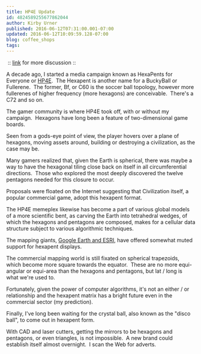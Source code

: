 ```yaml
---
title: HP4E Update
id: 4824589255677862044
author: Kirby Urner
published: 2016-06-12T07:31:00.001-07:00
updated: 2016-06-12T10:09:59.128-07:00
blog: coffee_shops
tags: 
---
```


[](http://i783.photobucket.com/albums/yy111/danshep8/Civ_5_Hex_World/hex_world.png)

 :: [link](http://forums.civfanatics.com/archive/index.php/t-354175.html) for more discussion ::

A decade ago, I started a media campaign known as HexaPents for Everyone or [HP4E](http://mybizmo.blogspot.com/2006/08/hp4e.html).  The Hexapent is another name for a BuckyBall or Fullerene.  The former, Bf, or C60 is the soccer ball topology, however more fullerenes of higher frequency (more hexagons) are conceivable.  There's a C72 and so on.

The gamer community is where HP4E took off, with or without my campaign.  Hexagons have long been a feature of two-dimensional game boards.

Seen from a gods-eye point of view, the player hovers over a plane of hexagons, moving assets around, building or destroying a civilization, as the case may be.

Many gamers realized that, given the Earth is spherical, there was maybe a way to have the hexagonal tiling close back on itself in all circumferential directions.  Those who explored the most deeply discovered the twelve pentagons needed for this closure to occur.

Proposals were floated on the Internet suggesting that Civilization itself, a popular commercial game, adopt this hexapent format.

The HP4E memeplex likewise has become a part of various global models of a more scientific bent, as carving the Earth into tetrahedral wedges, of which the hexagons and pentagons are composed, makes for a cellular data structure subject to various algorithmic techniques.

The mapping giants, [Google Earth and ESRI](http://controlroom.blogspot.com/2012/03/occupy-silicon-valley.html), have offered somewhat muted support for hexapent displays.

[](https://www.flickr.com/photos/kirbyurner/27002579183/)

The commercial mapping world is still fixated on spherical trapezoids, which become more square towards the equator.  These are no more equi-angular or equi-area than the hexagons and pentagons, but lat / long is what we're used to.

Fortunately, given the power of computer algorithms, it's not an either / or relationship and the hexapent matrix has a bright future even in the commercial sector (my prediction).

Finally, I've long been waiting for the crystal ball, also known as the "disco ball", to come out in hexapent form.

With CAD and laser cutters, getting the mirrors to be hexagons and pentagons, or even triangles, is not impossible.  A new brand could establish itself almost overnight.  I scan the Web for adverts.

[](https://www.flickr.com/photos/kirbyurner/2931204744)